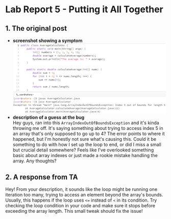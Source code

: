 # Lab Report 5 - Putting it All Together
## 1. The original post
- **screenshot showing a symptom**
  ![Image](screenshot-of-symptom.png)<br />
- **description of a guess at the bug** <br />
Hey guys, ran into this `ArrayIndexOutOfBoundsException` and it's kinda throwing me off. It's saying something about trying to access index 5 in an array that's only supposed to go up to 4? The error points to where it happened, but I'm honestly not sure what's causing this. Could it be something to do with how I set up the loop to end, or did I miss a small but crucial detail somewhere? Feels like I've overlooked something basic about array indexes or just made a rookie mistake handling the array. Any thoughts?<br />
## 2. A response from TA 
Hey! From your description, it sounds like the loop might be running one iteration too many, trying to access an element beyond the array's bounds. Usually, this happens if the loop uses `<=` instead of `<` in its condition. Try checking the loop condition in your code and make sure it stops before exceeding the array length. This small tweak should fix the issue!


